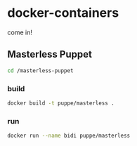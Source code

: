 # docker-containers
come in!

## Masterless Puppet
```sh
cd /masterless-puppet
```

### build

```sh
docker build -t puppe/masterless .
```

### run
```sh
docker run --name bidi puppe/masterless
```